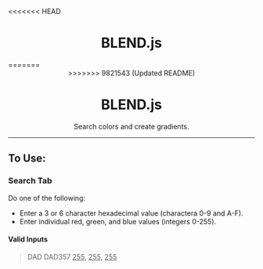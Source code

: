 <<<<<<< HEAD
<h1 align="center">BLEND.js</h1>
=======
<div align="center">
>>>>>>> 9821543 (Updated README)

# BLEND.js
Search colors and create gradients.

</div align="center">

---

## To Use:

### Search Tab
Do one of the following:

- Enter a 3 or 6 character hexadecimal value (charactera 0-9 and A-F).
- Enter individual red, green, and blue values (integers 0-255).

#### Valid Inputs
> DAD
> DAD357
> <u>255</u>, <u>255</u>, <u>255</u>

